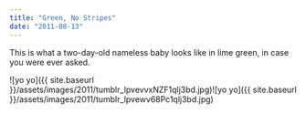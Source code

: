 ```yaml
---
title: "Green, No Stripes"
date: "2011-08-13"
---
```


This is what a two-day-old nameless baby looks like in lime green, in case you were ever asked.

![yo yo]({{ site.baseurl }}/assets/images/2011/tumblr_lpvevvxNZF1qlj3bd.jpg)![yo yo]({{ site.baseurl }}/assets/images/2011/tumblr_lpvewv68Pc1qlj3bd.jpg)
